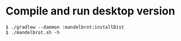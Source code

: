 # Compile and run desktop version

    $ ./gradlew --daemon :mandelbrot:installDist
    $ ./mandelbrot.sh -h
